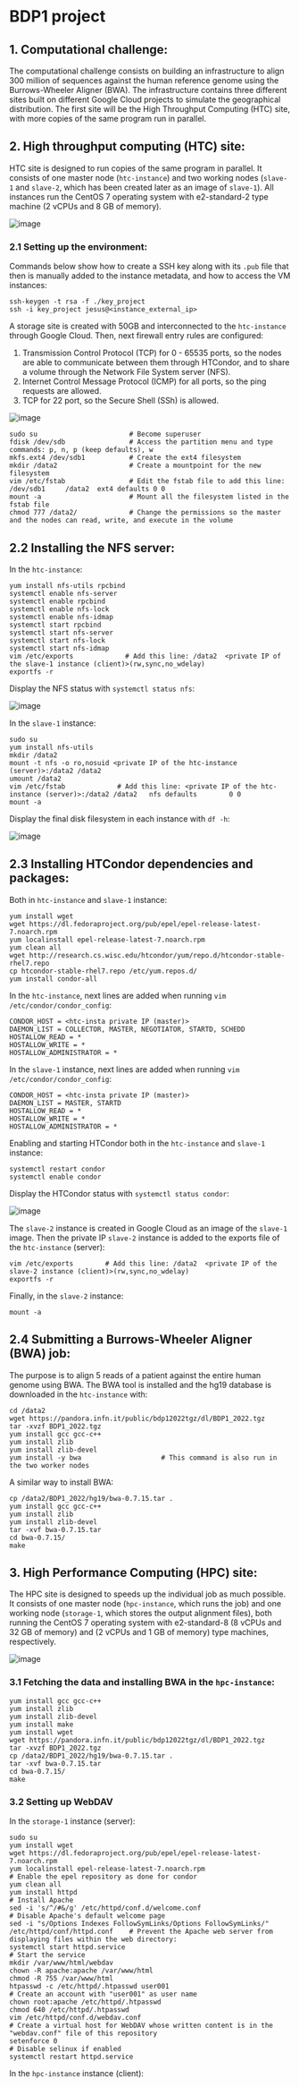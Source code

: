 # BDP1 project

## 1. Computational challenge:
The computational challenge consists on building an infrastructure to align 300 million of sequences against the human reference genome using the Burrows-Wheeler Aligner (BWA). The infrastructure contains three different sites built on different Google Cloud projects to simulate the geographical distribution. The first site will be the High Throughput Computing (HTC) site, with more copies of the same program run in parallel. 
## 2. High throughput computing (HTC) site:
HTC site is designed to run copies of the same program in parallel. It consists of one master node (`htc-instance`) and two working nodes (`slave-1` and `slave-2`, which has been created later as an image of `slave-1`). All instances run the CentOS 7 operating system with e2-standard-2 type machine (2 vCPUs and 8 GB of memory).

![image](https://github.com/jesusch10/bdp1-project/assets/136498796/d855d570-032a-43db-ac41-2c2690403886)

### 2.1 Setting up the environment:
Commands below show how to create a SSH key along with its `.pub` file that then is manually added to the instance metadata, and how to access the VM instances:
```
ssh-keygen -t rsa -f ./key_project
ssh -i key_project jesus@<instance_external_ip>
```
A storage site is created with 50GB and interconnected to the `htc-instance` through Google Cloud. Then, next firewall entry rules are configured:
1. Transmission Control Protocol (TCP) for 0 - 65535 ports, so the nodes are able to communicate between them through HTCondor, and to share a volume through the Network File System server (NFS).
2. Internet Control Message Protocol (ICMP) for all ports, so the ping requests are allowed.
3. TCP for 22 port, so the Secure Shell (SSh) is allowed.

![image](https://github.com/jesusch10/bdp1-project/assets/136498796/1b4b9ff4-4c6f-465b-8f75-24a9c7894c9c)

```
sudo su                       # Become superuser
fdisk /dev/sdb                # Access the partition menu and type commands: p, n, p (keep defaults), w
mkfs.ext4 /dev/sdb1           # Create the ext4 filesystem
mkdir /data2                  # Create a mountpoint for the new filesystem
vim /etc/fstab                # Edit the fstab file to add this line: /dev/sdb1     /data2  ext4 defaults 0 0
mount -a                      # Mount all the filesystem listed in the fstab file
chmod 777 /data2/             # Change the permissions so the master and the nodes can read, write, and execute in the volume
```
## 2.2 Installing the NFS server:
In the `htc-instance`:
```
yum install nfs-utils rpcbind
systemctl enable nfs-server
systemctl enable rpcbind
systemctl enable nfs-lock
systemctl enable nfs-idmap
systemctl start rpcbind
systemctl start nfs-server
systemctl start nfs-lock
systemctl start nfs-idmap
vim /etc/exports             # Add this line: /data2  <private IP of the slave-1 instance (client)>(rw,sync,no_wdelay)
exportfs -r
```
Display the NFS status with `systemctl status nfs`:

![image](https://github.com/jesusch10/bdp1-project/assets/136498796/19d229ac-a4b1-459c-9fa4-5bee67d5a851)

In the `slave-1` instance:
```
sudo su
yum install nfs-utils
mkdir /data2
mount -t nfs -o ro,nosuid <private IP of the htc-instance (server)>:/data2 /data2
umount /data2
vim /etc/fstab             # Add this line: <private IP of the htc-instance (server)>:/data2 /data2   nfs defaults        0 0
mount -a
```
Display the final disk filesystem in each instance with `df -h`:

![image](https://github.com/jesusch10/bdp1-project/assets/136498796/c2071a72-13ed-441a-9075-2c83a1bacad1)

## 2.3 Installing HTCondor dependencies and packages:
Both in `htc-instance` and `slave-1` instance:
```
yum install wget
wget https://dl.fedoraproject.org/pub/epel/epel-release-latest-7.noarch.rpm
yum localinstall epel-release-latest-7.noarch.rpm
yum clean all
wget http://research.cs.wisc.edu/htcondor/yum/repo.d/htcondor-stable-rhel7.repo
cp htcondor-stable-rhel7.repo /etc/yum.repos.d/
yum install condor-all
```
In the `htc-instance`, next lines are added when running `vim /etc/condor/condor_config`:
```
CONDOR_HOST = <htc-insta private IP (master)>
DAEMON_LIST = COLLECTOR, MASTER, NEGOTIATOR, STARTD, SCHEDD
HOSTALLOW_READ = *
HOSTALLOW_WRITE = *
HOSTALLOW_ADMINISTRATOR = *
```
In the `slave-1` instance, next lines are added when running `vim /etc/condor/condor_config`:
```
CONDOR_HOST = <htc-insta private IP (master)>
DAEMON_LIST = MASTER, STARTD
HOSTALLOW_READ = *
HOSTALLOW_WRITE = *
HOSTALLOW_ADMINISTRATOR = *
```
Enabling and starting HTCondor both in the `htc-instance` and `slave-1` instance:
```
systemctl restart condor
systemctl enable condor
```
Display the HTCondor status with `systemctl status condor`:

![image](https://github.com/jesusch10/bdp1-project/assets/136498796/4213f34b-671f-4423-adf1-e480c6c2ffa9)

The `slave-2` instance is created in Google Cloud as an image of the `slave-1` image. Then the private IP `slave-2` instance is added to the exports file of the `htc-instance` (server):
```
vim /etc/exports        # Add this line: /data2  <private IP of the slave-2 instance (client)>(rw,sync,no_wdelay)
exportfs -r
```
Finally, in the `slave-2` instance:
```
mount -a
```
## 2.4 Submitting a Burrows-Wheeler Aligner (BWA) job:
The purpose is to align 5 reads of a patient against the entire human genome using BWA. The BWA tool is installed and the hg19 database is downloaded in the `htc-instance` with:
```
cd /data2
wget https://pandora.infn.it/public/bdp12022tgz/dl/BDP1_2022.tgz
tar -xvzf BDP1_2022.tgz
yum install gcc gcc-c++
yum install zlib
yum install zlib-devel
yum install -y bwa                    # This command is also run in the two worker nodes
```
A similar way to install BWA:
```
cp /data2/BDP1_2022/hg19/bwa-0.7.15.tar .
yum install gcc gcc-c++
yum install zlib
yum install zlib-devel
tar -xvf bwa-0.7.15.tar
cd bwa-0.7.15/
make
```
## 3. High Performance Computing (HPC) site:
The HPC site is designed to speeds up the individual job as much possible. It consists of one master node (`hpc-instance`, which runs the job) and one working node (`storage-1`, which stores the output alignment files), both running the CentOS 7 operating system with e2-standard-8 (8 vCPUs and 32 GB of memory) and (2 vCPUs and 1 GB of memory) type machines, respectively.

![image](https://github.com/jesusch10/bdp1-project/assets/136498796/3cc3cfa0-de79-4dab-9183-507ab852034a)

### 3.1 Fetching the data and installing BWA in the `hpc-instance`:
```
yum install gcc gcc-c++
yum install zlib
yum install zlib-devel
yum install make
yum install wget
wget https://pandora.infn.it/public/bdp12022tgz/dl/BDP1_2022.tgz
tar -xvzf BDP1_2022.tgz
cp /data2/BDP1_2022/hg19/bwa-0.7.15.tar .
tar -xvf bwa-0.7.15.tar
cd bwa-0.7.15/
make
```
### 3.2 Setting up WebDAV
In the `storage-1` instance (server):
```
sudo su
yum install wget
wget https://dl.fedoraproject.org/pub/epel/epel-release-latest-7.noarch.rpm
yum localinstall epel-release-latest-7.noarch.rpm                                               # Enable the epel repository as done for condor
yum clean all
yum install httpd                                                                               # Install Apache
sed -i 's/^/#&/g' /etc/httpd/conf.d/welcome.conf                                                # Disable Apache's default welcome page
sed -i "s/Options Indexes FollowSymLinks/Options FollowSymLinks/" /etc/httpd/conf/httpd.conf    # Prevent the Apache web server from displaying files within the web directory:
systemctl start httpd.service                                                                   # Start the service 
mkdir /var/www/html/webdav
chown -R apache:apache /var/www/html
chmod -R 755 /var/www/html
htpasswd -c /etc/httpd/.htpasswd user001                                                        # Create an account with "user001" as user name
chown root:apache /etc/httpd/.htpasswd
chmod 640 /etc/httpd/.htpasswd
vim /etc/httpd/conf.d/webdav.conf                                                               # Create a virtual host for WebDAV whose written content is in the "webdav.conf" file of this repository
setenforce 0                                                                                    # Disable selinux if enabled
systemctl restart httpd.service
```
In the `hpc-instance` instance (client):



